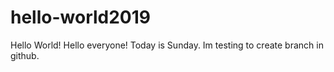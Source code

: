 # hello-world2019
Hello World!
Hello everyone! Today is Sunday. Im testing to create branch in github.
